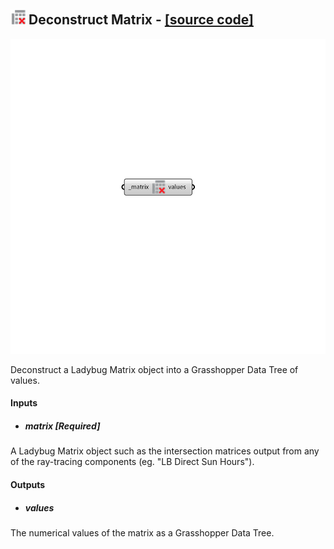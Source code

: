 ## ![](../../images/icons/Deconstruct_Matrix.png) Deconstruct Matrix - [[source code]](https://github.com/ladybug-tools/ladybug-grasshopper/blob/master/ladybug_grasshopper/src//LB%20Deconstruct%20Matrix.py)

![](../../images/components/Deconstruct_Matrix.png)

Deconstruct a Ladybug Matrix object into a Grasshopper Data Tree of values.
 



#### Inputs
* ##### matrix [Required]
A Ladybug Matrix object such as the intersection matrices output from any of the ray-tracing components (eg. "LB Direct Sun Hours"). 

#### Outputs
* ##### values
The numerical values of the matrix as a Grasshopper Data Tree.